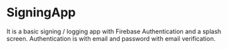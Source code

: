 # SigningApp
It is a basic signing / logging app with Firebase Authentication and a splash screen. Authentication is with email and password with email verification.
